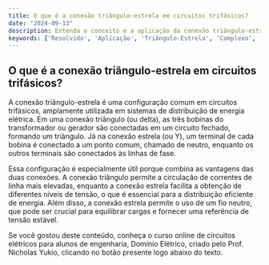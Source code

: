 ```yaml
---
title: O que é a conexão triângulo-estrela em circuitos trifásicos?
date: "2024-09-13"
description: Entenda o conceito e a aplicação da conexão triângulo-estrela em circuitos trifásicos.
keywords: ['Resolvido', 'Aplicação', 'Triângulo-Estrela', 'Complexo', 'Usado', 'Conceito', 'Iniciais']
---
```


## O que é a conexão triângulo-estrela em circuitos trifásicos?

A conexão triângulo-estrela é uma configuração comum em circuitos trifásicos, amplamente utilizada em sistemas de distribuição de energia elétrica. Em uma conexão triângulo (ou delta), as três bobinas do transformador ou gerador são conectadas em um circuito fechado, formando um triângulo. Já na conexão estrela (ou Y), um terminal de cada bobina é conectado a um ponto comum, chamado de neutro, enquanto os outros terminais são conectados às linhas de fase.

Essa configuração é especialmente útil porque combina as vantagens das duas conexões. A conexão triângulo permite a circulação de correntes de linha mais elevadas, enquanto a conexão estrela facilita a obtenção de diferentes níveis de tensão, o que é essencial para a distribuição eficiente de energia. Além disso, a conexão estrela permite o uso de um fio neutro, que pode ser crucial para equilibrar cargas e fornecer uma referência de tensão estável.

Se você gostou deste conteúdo, conheça o curso online de circuitos elétricos para alunos de engenharia, Domínio Elétrico, criado pelo Prof. Nicholas Yukio, clicando no botão presente logo abaixo do texto.